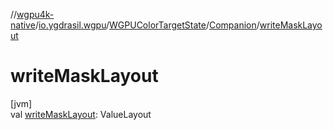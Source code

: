 //[wgpu4k-native](../../../../index.md)/[io.ygdrasil.wgpu](../../index.md)/[WGPUColorTargetState](../index.md)/[Companion](index.md)/[writeMaskLayout](write-mask-layout.md)

# writeMaskLayout

[jvm]\
val [writeMaskLayout](write-mask-layout.md): ValueLayout